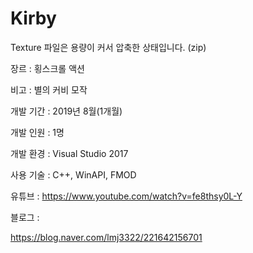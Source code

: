 # Kirby

Texture 파일은 용량이 커서 압축한 상태입니다. (zip)

 
 
  
   장르
  : 횡스크롤
  액션


  
   비고 :
  별의 커비
  모작


  
 
 
  
  개발
  기간 : 2019년
  8월(1개월)


  
  개발
  인원 : 1명


  
  개발
  환경 : Visual Studio 2017


  
  사용
  기술 : C++, WinAPI, FMOD


  
 
 
 
 
  
  유튜브
  : https://www.youtube.com/watch?v=fe8thsy0L-Y


  
  블로그
  :


  https://blog.naver.com/lmj3322/221642156701


  
 





